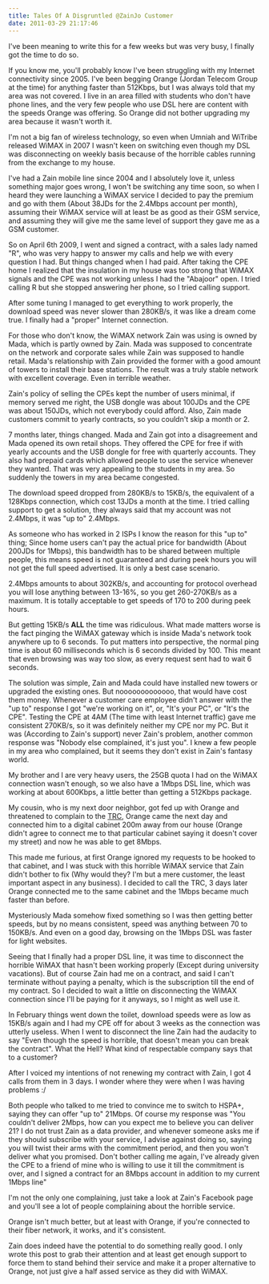 ```yaml
---
title: Tales Of A Disgruntled @ZainJo Customer
date: 2011-03-29 21:17:46
---
```


I've been meaning to write this for a few weeks but was very busy, I finally got the time to do so.

If you know me, you'll probably know I've been struggling with my Internet connectivity since 2005. I've been begging Orange (Jordan Telecom Group at the time) for anything faster than 512Kbps, but I was always told that my area was not covered. I live in an area filled with students who don't have phone lines, and the very few people who use DSL here are content with the speeds Orange was offering. So Orange did not bother upgrading my area because it wasn't worth it.<!--more-->

I'm not a big fan of wireless technology, so even when Umniah and WiTribe released WiMAX in 2007 I wasn't keen on switching even though my DSL was disconnecting on weekly basis because of the horrible cables running from the exchange to my house.

I've had a Zain mobile line since 2004 and I absolutely love it, unless something major goes wrong, I won't be switching any time soon, so when I heard they were launching a WiMAX service I decided to pay the premium and go with them (About 38JDs for the 2.4Mbps account per month), assuming their WiMAX service will at least be as good as their GSM service, and assuming they will give me the same level of support they gave me as a GSM customer.

So on April 6th 2009, I went and signed a contract, with a sales lady named "R", who was very happy to answer my calls and help we with every question I had. But things changed when I had paid. After taking the CPE home I realized that the insulation in my house was too strong that WiMAX signals and the CPE was not working unless I had the "Abajoor" open. I tried calling R but she stopped answering her phone, so I tried calling support.

After some tuning I managed to get everything to work properly, the download speed was never slower than 280KB/s, it was like a dream come true. I finally had a "proper" Internet connection.

For those who don't know, the WiMAX network Zain was using is owned by Mada, which is partly owned by Zain. Mada was supposed to concentrate on the network and corporate sales while Zain was supposed to handle retail. Mada's relationship with Zain provided the former with a good amount of towers to install their base stations. The result was a truly stable network with excellent coverage. Even in terrible weather.

Zain's policy of selling the CPEs kept the number of users minimal, if memory served me right, the USB dongle was about 100JDs and the CPE was about 150JDs, which not everybody could afford. Also, Zain made customers commit to yearly contracts, so you couldn't skip a month or 2.

7 months later, things changed. Mada and Zain got into a disagreement and Mada opened its own retail shops. They offered the CPE for free if with yearly accounts and the USB dongle for free with quarterly accounts. They also had prepaid cards which allowed people to use the service whenever they wanted. That was very appealing to the students in my area. So suddenly the towers in my area became congested.

The download speed dropped from 280KB/s to 15KB/s, the equivalent of a 128Kbps connection, which cost 13JDs a month at the time. I tried calling support to get a solution, they always said that my account was not 2.4Mbps, it was "up to" 2.4Mbps.

As someone who has worked in 2 ISPs I know the reason for this "up to" thing; Since home users can't pay the actual price for bandwidth (About 200JDs for 1Mbps), this bandwidth has to be shared between multiple people, this means speed is not guaranteed and during peek hours you will not get the full speed advertised. It is only a best case scenario.

2.4Mbps amounts to about 302KB/s, and accounting for protocol overhead you will lose anything between 13-16%, so you get 260-270KB/s as a maximum. It is totally acceptable to get speeds of 170 to 200 during peek hours.

But getting 15KB/s **ALL** the time was ridiculous. What made matters worse is the fact pinging the WiMAX gateway which is inside Mada's network took anywhere up to 6 seconds. To put matters into perspective, the normal ping time is about 60 milliseconds which is 6 seconds divided by 100. This meant that even browsing was way too slow, as every request sent had to wait 6 seconds.

The solution was simple, Zain and Mada could have installed new towers or upgraded the existing ones. But nooooooooooooo, that would have cost them money. Whenever a customer care employee didn't answer with the "up to" response I got "we're working on it", or, "It's your PC", or "It's the CPE". Testing the CPE at 4AM (The time with least Internet traffic) gave me consistent 270KB/s, so it was definitely neither my CPE nor my PC. But it was (According to Zain's support) never Zain's problem, another common response was "Nobody else complained, it's just you". I knew a few people in my area who complained, but it seems they don't exist in Zain's fantasy world.

My brother and I are very heavy users, the 25GB quota I had on the WiMAX connection wasn't enough, so we also have a 1Mbps DSL line, which was working at about 600Kbps, a little better than getting a 512Kbps package.

My cousin, who is my next door neighbor, got fed up with Orange and threatened to complain to the [TRC](http://www.trc.gov.jo/), Orange came the next day and connected him to a digital cabinet 200m away from our house (Orange didn't agree to connect me to that particular cabinet saying it doesn't cover my street) and now he was able to get 8Mbps.

This made me furious, at first Orange ignored my requests to be hooked to that cabinet, and I was stuck with this horrible WiMAX service that Zain didn't bother to fix (Why would they? I'm but a mere customer, the least important aspect in any business). I decided to call the TRC, 3 days later Orange connected me to the same cabinet and the 1Mbps became much faster than before.

Mysteriously Mada somehow fixed something so I was then getting better speeds, but by no means consistent, speed was anything between 70 to 150KB/s. And even on a good day, browsing on the 1Mbps DSL was faster for light websites.

Seeing that I finally had a proper DSL line, it was time to disconnect the horrible WiMAX that hasn't been working properly (Except during university vacations). But of course Zain had me on a contract, and said I can't terminate without paying a penalty, which is the subscription till the end of my contract. So I decided to wait a little on disconnecting the WiMAX connection since I'll be paying for it anyways, so I might as well use it.

In February things went down the toilet, download speeds were as low as 15KB/s again and I had my CPE off for about 3 weeks as the connection was utterly useless. When I went to disconnect the line Zain had the audacity to say "Even though the speed is horrible, that doesn't mean you can break the contract". What the Hell? What kind of respectable company says that to a customer?

After I voiced my intentions of not renewing my contract with Zain, I got 4 calls from them in 3 days. I wonder where they were when I was having problems :/

Both people who talked to me tried to convince me to switch to HSPA+, saying they can offer "up to" 21Mbps. Of course my response was "You couldn't deliver 2Mbps, how can you expect me to believe you can deliver 21? I do not trust Zain as a data provider, and whenever someone asks me if they should subscribe with your service, I advise against doing so, saying you will twist their arms with the commitment period, and then you won't deliver what you promised. Don't bother calling me again, I've already given the CPE to a friend of mine who is willing to use it till the commitment is over, and I signed a contract for an 8Mbps account in addition to my current 1Mbps line"

I'm not the only one complaining, just take a look at Zain's Facebook page and you'll see a lot of people complaining about the horrible service.

Orange isn't much better, but at least with Orange, if you're connected to their fiber network, it works, and it's consistent.

Zain does indeed have the potential to do something really good. I only wrote this post to grab their attention and at least get enough support to force them to stand behind their service and make it a proper alternative to Orange, not just give a half assed service as they did with WiMAX.